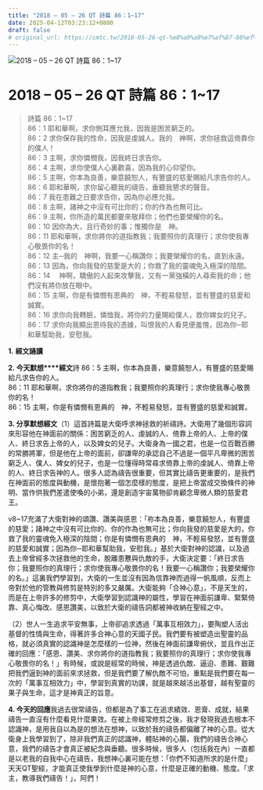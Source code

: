 ```yaml
---
title: "2018 – 05 – 26 QT 詩篇 86：1~17"
date: 2025-04-12T03:23:12+0800
draft: false
# original_url: https://cmtc.tw/2018-05-26-qt-%e8%a9%a9%e7%af%87-86%ef%bc%9a117
---
```


![2018 – 05 – 26 QT 詩篇 86：1~17](/images/qt.jpg   "2018 – 05 – 26 QT 詩篇 86：1~17")

# 2018 – 05 – 26 QT 詩篇 86：1~17

> 詩篇 86：1~17  
> 86：1 耶和華啊，求你側耳應允我，因我是困苦窮乏的。  
> 86：2 求你保存我的性命，因我是虔誠人。我的　神啊，求你拯救這倚靠你的僕人！  
> 86：3 主啊，求你憐憫我，因我終日求告你。  
> 86：4 主啊，求你使僕人心裏歡喜，因為我的心仰望你。  
> 86：5 主啊，你本為良善，樂意饒恕人，有豐盛的慈愛賜給凡求告你的人。  
> 86：6 耶和華啊，求你留心聽我的禱告，垂聽我懇求的聲音。  
> 86：7 我在患難之日要求告你，因為你必應允我。  
> 86：8 主啊，諸神之中沒有可比你的；你的作為也無可比。  
> 86：9 主啊，你所造的萬民都要來敬拜你；他們也要榮耀你的名。  
> 86：10 因你為大，且行奇妙的事；惟獨你是　神。  
> 86：11 耶和華啊，求你將你的道指教我；我要照你的真理行；求你使我專心敬畏你的名！  
> 86：12 主─我的　神啊，我要一心稱讚你；我要榮耀你的名，直到永遠。  
> 86：13 因為，你向我發的慈愛是大的；你救了我的靈魂免入極深的陰間。  
> 86：14 　神啊，驕傲的人起來攻擊我，又有一黨強橫的人尋索我的命；他們沒有將你放在眼中。  
> 86：15 主啊，你是有憐憫有恩典的　神，不輕易發怒，並有豐盛的慈愛和誠實。  
> 86：16 求你向我轉臉，憐恤我，將你的力量賜給僕人，救你婢女的兒子。  
> 86：17 求你向我顯出恩待我的憑據，叫恨我的人看見便羞愧，因為你─耶和華幫助我，安慰我。

**1.** **經文誦讀**

**2. 今天默想****經文**詩 86：5 主啊，你本為良善，樂意饒恕人，有豐盛的慈愛賜給凡求告你的人。  
86：11 耶和華啊，求你將你的道指教我；我要照你的真理行；求你使我專心敬畏你的名！  
86：15 主啊，你是有憐憫有恩典的　神，不輕易發怒，並有豐盛的慈愛和誠實。

**3. 分享默想經文**（1）這首詩篇是大衛呼求神拯救的祈禱詩。大衛用了幾個形容詞來形容他在神面前的關係：困苦窮乏的人、虔誠的人、倚靠上帝的人、上帝的僕人、終日求告上帝的人，以及婢女的兒子。大衛身為一國之君，也是一位百戰百勝的常勝將軍，但是他在上帝的面前，卻謙卑的承認自己不過是一個平凡卑微的困苦窮乏人、僕人、婢女的兒子，也是一位懂得時常尋求倚靠上帝的虔誠人、倚靠上帝的人、終日求告神的人。很多人認為禱告很重要，但其實比禱告更重要的，是我們在神面前的態度與動機，是懷抱著一個怎麼樣的態度，是把上帝當成交換條件的神明、當作供我們差遣使喚的小弟，還是創造宇宙萬物卻肯顧念卑微人類的慈愛君王。

v8~17充滿了大衛對神的頌讚、讚美與感恩：「祢本為良善，樂意饒恕人，有豐盛的慈愛；諸神之中沒有可比你的、你的作為也無可比；你向我發的慈愛是大的，你救了我的靈魂免入極深的陰間；你是有憐憫有恩典的　神，不輕易發怒，並有豐盛的慈愛和誠實；因為你─耶和華幫助我，安慰我。」基於大衛對神的認識，以及過去上帝曾經多次拯救他的生命，脫離患戁與仇敵的手，大衛決定要：「終日求告你；我要照你的真理行；求你使我專心敬畏你的名！我要一心稱讚你；我要榮耀你的名。」這裏我們學習到，大衛的一生並沒有因為信靠神而過得一帆風順，反而上帝對於他的管教與修剪是特別的多又嚴厲。大衛能夠「合神心意」，不是天生的，而是在上帝許多的修剪中，大衛學習到認識神的屬性，學習在神面前謙卑、緊緊倚靠、真心悔改、感恩讚美，以致於大衛的禱告詞都被神收納在聖經之中。

（2）世人一生追求平安無事，上帝卻追求透過「萬事互相效力」，要陶塑人活出基督的性情與生命，得著許多合神心意的天國子民。我們要有被塑造出聖靈的品格，就必須真實的認識神是怎麼樣的一位神，然後在神面前謙卑俯伏，並且作出正確的回應：「感恩、讚美、求你將你的道指教我；我要照你的真理行；求你使我專心敬畏你的名！」有時候，或說是經常的時候，神是透過仇敵、逼迫、患難、艱難把我們逼到神的面前來求拯救，但是我們要了解仇敵不可怕，重點是我們要在每一次的「萬事互相效力」中，學習到真實的功課，就是越來越活出基督，越有聖靈的果子與生命，這才是神真正的旨意。

**4. 今天的回應**我過去很常禱告，但都是為了事工在追求績效、恩膏、成就，結果禱告一直沒有什麼看見什麼果效。在被上帝經常修剪之後，我才發現我過去根本不認識神，是用我自以為是的想法在想神，以致於我的禱告都偏離了神的心意。從大衛身上我學習到了，除非我們真正的認識神，體貼神的心腸，我們的禱告合神心意，我們的禱告才會真正被紀念與垂聽。很多時候，很多人（包括我在內）一直都是以老我的自我中心在禱告，我想神心裏可能在想：「你們不知道所求的是什麼」天天QT聖經，才能真正使我學到什麼是神的心意，什麼是正確的動機、態度。「求主，教導我們禱告！」，阿們！